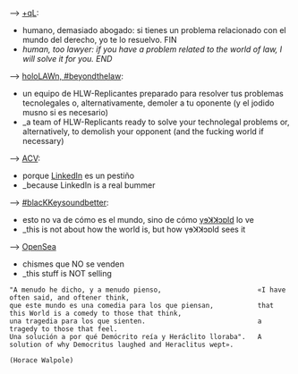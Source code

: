 
--> [+qL](https://www.manuelastillero.com):
* humano, demasiado abogado: si tienes un problema relacionado con el mundo del derecho, yo te lo resuelvo. FIN
* _human, too lawyer: if you have a problem related to the world of law, I will solve it for you. END_

--> [holoLAWn, #beyondthelaw](https://www.hololawn.io):
* un equipo de HLW-Replicantes preparado para resolver tus problemas tecnolegales o, alternativamente, demoler a tu oponente (y el jodido musno si es necesario)
* _a team of HLW-Replicants ready to solve your technolegal problems or, alternatively, to demolish your opponent (and the fucking world if necessary)

--> [ACV](https://read.cv/mastillerof):
* porque [LinkedIn](https://www.linkedin.com/in/manuelastillero) es un pestiño
* _because LinkedIn is a real bummer

--> [#blacKKeysoundbetter](https://www.youtube.com/@blackkeysoundbetter):
* esto no va de cómo es el mundo, sino de cómo [γɘꓘꓘɔɒld](https://twitter.com/21213KK525) lo ve
* _this is not about how the world is, but how γɘꓘꓘɔɒld sees it

--> [OpenSea](https://opensea.io/21213KK525)
* chismes que NO se venden
* _this stuff is NOT selling

```
"A menudo he dicho, y a menudo pienso,                        «I have often said, and oftener think,
que este mundo es una comedia para los que piensan,           that this World is a comedy to those that think,
una tragedia para los que sienten.                            a tragedy to those that feel.
Una solución a por qué Demócrito reía y Heráclito lloraba".   A solution of why Democritus laughed and Heraclitus wept».

(Horace Walpole)
```
